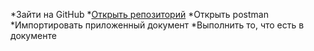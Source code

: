 *Зайти на GitHub
*[Открыть репозиторий](https://github.com/HeCaxap17/Diplome)
*Открыть postman
*Импортировать приложенный документ
*Выполнить то, что есть в документе
